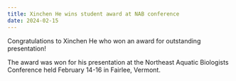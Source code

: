 ```yaml
---
title: Xinchen He wins student award at NAB conference
date: 2024-02-15
---
```


Congratulations to Xinchen He who won an award for outstanding presentation!

<!--more-->

The award was won for his presentation at the Northeast Aquatic Biologists Conference held February 14-16 in Fairlee, Vermont.
